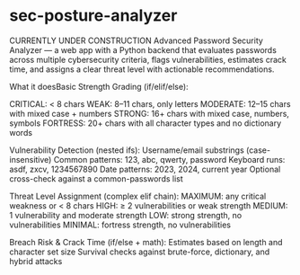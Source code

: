 # sec-posture-analyzer
CURRENTLY UNDER CONSTRUCTION
Advanced Password Security Analyzer — a web app with a Python backend that evaluates passwords across multiple cybersecurity criteria, flags vulnerabilities, estimates crack time, and assigns a clear threat level with actionable recommendations.

What it doesBasic Strength Grading (if/elif/else):

CRITICAL: < 8 chars
WEAK: 8–11 chars, only letters
MODERATE: 12–15 chars with mixed case + numbers
STRONG: 16+ chars with mixed case, numbers, symbols
FORTRESS: 20+ chars with all character types and no dictionary words

Vulnerability Detection (nested ifs):
Username/email substrings (case-insensitive)
Common patterns: 123, abc, qwerty, password
Keyboard runs: asdf, zxcv, 1234567890
Date patterns: 2023, 2024, current year
Optional cross-check against a common-passwords list

Threat Level Assignment (complex elif chain):
MAXIMUM: any critical weakness or < 8 chars
HIGH: ≥ 2 vulnerabilities or weak strength
MEDIUM: 1 vulnerability and moderate strength
LOW: strong strength, no vulnerabilities
MINIMAL: fortress strength, no vulnerabilities

Breach Risk & Crack Time (if/else + math):
Estimates based on length and character set size
Survival checks against brute-force, dictionary, and hybrid attacks
